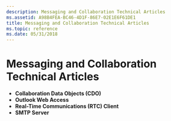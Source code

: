 ```yaml
---
description: Messaging and Collaboration Technical Articles
ms.assetid: A98B4FEA-BC46-4D1F-86E7-02E1E6F61DE1
title: Messaging and Collaboration Technical Articles
ms.topic: reference
ms.date: 05/31/2018
---
```


# Messaging and Collaboration Technical Articles

-   **Collaboration Data Objects (CDO)**
-   **Outlook Web Access**
-   **Real-Time Communications (RTC) Client**
-   **SMTP Server**

 

 



